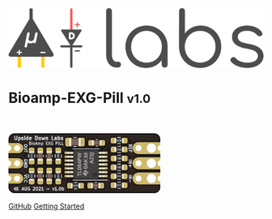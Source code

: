 ![logo](_media/680x159.png)




# Bioamp-EXG-Pill <small>v1.0</small> 
<br>
</br>
<img src="images/Bioamp-beta/bioamp-exg-pill-v1-beta-black-render.png" alt="drawing" width="300px"/>





[GitHub](https://github.com/upsidedownlabs/BioAmp-EXG-Pill)
[Getting Started](overview.md)
